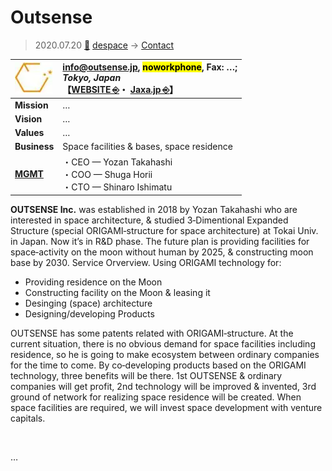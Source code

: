 # Outsense
> 2020.07.20 [🚀](../../../index/index.md) [despace](../index.md) → [Contact](../contact.md)

|[![](../f/contact/o/outsense_logo1_thumb.webp)](../f/contact/o/outsense_logo1.webp)|<info@outsense.jp>, <mark>noworkphone</mark>, Fax: …;<br> *Tokyo, Japan*<br> 【[WEBSITE ⎆](https://www.outsense.jp/)・ [Jaxa.jp ⎆](https://aerospacebiz.jaxa.jp/en/spacecompany/outsense/)】|
|:-|:-|
|**Mission**|…|
|**Vision**|…|
|**Values**|…|
|**Business**|Space facilities & bases, space residence|
|**[MGMT](../mgmt.md)**|・CEO — Yozan Takahashi<br> ・COO — Shuga Horii<br> ・CTO — Shinaro Ishimatu|

**OUTSENSE Inc.** was established in 2018 by Yozan Takahashi who are interested in space architecture, & studied 3‑Dimentional Expanded Structure (special ORIGAMI‑structure for space architecture) at Tokai Univ. in Japan. Now it’s in R&D phase. The future plan is providing facilities for space‑activity on the moon without human by 2025, & constructing moon base by 2030. Service Orverview. Using ORIGAMI technology for:

   - Providing residence on the Moon
   - Constructing facility on the Moon & leasing it
   - Desinging (space) architecture
   - Designing/developing Products

OUTSENSE has some patents related with ORIGAMI‑structure. At the current situation, there is no obvious demand for space facilities including residence, so he is going to make ecosystem between ordinary companies for the time to come. By co‑developing products based on the ORIGAMI technology, three benefits will be there. 1st OUTSENSE & ordinary companies will get profit, 2nd technology will be improved & invented, 3rd ground of network for realizing space residence will be created. When space facilities are required, we will invest space development with venture capitals.

<p style="page-break-after:always"> </p>

…

